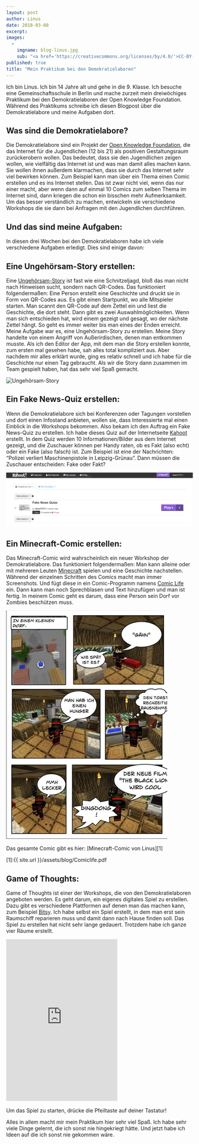 ```yaml
---
layout: post
author: Linus
date: 2018-03-08
excerpt:
images:
  -
    imgname: blog-linus.jpg
    sub: "<a href='https://creativecommons.org/licenses/by/4.0/'>CC-BY-4.0</a>, OKF DE, Foto: Leonard Wolf"
published: true
title: "Mein Praktikum bei den Demokratielaboren"
---
```


Ich bin Linus. Ich bin 14 Jahre alt und gehe in die 9. Klasse. Ich besuche eine Gemeinschaftsschule in Berlin und mache zurzeit mein dreiwöchiges Praktikum bei den Demokratielaboren der Open Knowledge Foundation. Während des Praktikums schreibe ich diesen Blogpost über die Demokratielabore und meine Aufgaben dort.

## Was sind die Demokratielabore?

Die Demokratielabore sind ein Projekt der [Open Knowledge Foundation](https://okfn.de), die das Internet für die Jugendlichen (12 bis 21) als positiven Gestaltungsraum zurückerobern wollen. Das bedeutet, dass sie den Jugendlichen zeigen wollen, wie vielfältig das Internet ist und was man damit alles machen kann. Sie wollen ihnen außerdem klarmachen, dass sie durch das Internet sehr viel bewirken können. Zum Beispiel kann man über ein Thema einen Comic erstellen und es ins Internet stellen. Das ist zwar nicht viel, wenn das nur einer macht, aber wenn dann auf einmal 10 Comics zum selben Thema im Internet sind, dann kriegen die schon ein bisschen mehr Aufmerksamkeit. Um das besser verständlich zu machen, entwickeln sie verschiedene Workshops die sie dann bei Anfragen mit den Jugendlichen  durchführen.

## Und das sind meine Aufgaben:

In diesen drei Wochen bei den Demokratielaboren habe ich viele verschiedene Aufgaben erledigt. Dies sind einige davon:

## Eine Ungehörsam-Story erstellen:

Eine [Ungehörsam-Story](https://demokratielabore.de/workshops/ungehoersam/) ist fast wie eine Schnitzeljagd, bloß das man nicht nach Hinweisen sucht, sondern nach QR-Codes. Das funktioniert folgendermaßen: Eine Person erstellt eine Geschichte und druckt sie in Form von QR-Codes aus. Es gibt einen Startpunkt, wo alle Mitspieler starten. Man scannt den QR-Code auf dem Zettel ein und liest die Geschichte, die dort steht. Dann gibt es zwei Auswahlmöglichkeiten. Wenn man sich entschieden hat, wird einem gezeigt und gesagt, wo der nächste Zettel hängt. So geht es immer weiter bis man eines der Enden erreicht. Meine Aufgabe war es, eine Ungehörsam-Story zu erstellen. Meine Story handelte von einem Angriff von Außerirdischen, denen man entkommen musste. Als ich den Editor der App, mit dem man die Story erstellen konnte, zum ersten mal gesehen habe, sah alles total kompliziert aus. Aber nachdem mir alles erklärt wurde, ging es relativ schnell und ich habe für die Geschichte nur einen Tag gebraucht. Als wir die Story dann zusammen im Team gespielt haben, hat das sehr viel Spaß gemacht.

![Ungehörsam-Story](/assets/blog/ungehörsam.PNG)

## Ein Fake News-Quiz erstellen:

Wenn die Demokratielabore sich bei Konferenzen oder Tagungen vorstellen und dort einen Infostand anbieten, wollen sie, dass Interessierte mal einen Einblick in die Workshops bekommen. Also bekam ich den Auftrag ein Fake News-Quiz zu erstellen. Ich habe dieses Quiz auf der Internetseite [Kahoot](https://kahoot.it/) erstellt. In dem Quiz werden 10 Informationen/Bilder aus dem Internet gezeigt, und die Zuschauer können per Handy raten, ob es Fakt (also echt) oder ein Fake (also falsch) ist. Zum Beispiel ist eine der Nachrichten: “Polizei verliert Maschinenpistole in Leipzig-Grünau”. Dann müssen die Zuschauer entscheiden: Fake oder Fakt?

![Fake News-Quiz](/assets/blog/kahoot.PNG)

## Ein Minecraft-Comic erstellen:

Das Minecraft-Comic wird wahrscheinlich ein neuer Workshop der Demokratielabore. Das funktioniert folgendermaßen: Man kann alleine oder mit mehreren Leuten [Minecraft](https://minecraft.net/de-de/) spielen und eine Geschichte nachstellen. Während der einzelnen Schritten des Comics macht man immer Screenshots. Und fügt diese in ein Comic-Programm namens [Comic Life](http://www.comiclife.eu/download.html#sthash.ANgPFzZu.dpbs)
ein. Dann kann man noch Sprechblasen und Text hinzufügen und man ist fertig. In meinem Comic geht es darum, dass eine Person sein Dorf vor Zombies beschützen muss.

![Mein Minecraft-Comic](/assets/blog/minecraft-comic.JPG)

Das gesamte Comic gibt es hier: [Minecraft-Comic von Linus][1]

[1]:{{ site.url }}/assets/blog/Comiclife.pdf
  <br>

## Game of Thoughts:

Game of Thoughts ist einer der Workshops, die von den Demokratielaboren angeboten werden. Es geht darum, ein eigenes digitales Spiel zu erstellen. Dazu gibt es verschiedene Plattformen auf denen man das machen kann, zum Beispiel [Bitsy](https://ledoux.itch.io/bitsy). Ich habe selbst ein Spiel erstellt, in dem man erst sein Raumschiff reparieren muss und damit dann nach Hause finden soll. Das Spiel zu erstellen hat nicht sehr lange gedauert. Trotzdem habe ich ganze vier Räume erstellt.

<iframe id="iframe" src="https://okfde.github.io/raumschiff-reparatur/" height="435px" frameBorder="0" style="max-width:100%;"></iframe>
<script>

    document.getElementById('iframe').focus();

</script>

Um das Spiel zu starten, drücke die Pfeiltaste auf deiner Tastatur!

Alles in allem macht mir mein Praktikum hier sehr viel Spaß. Ich habe sehr viele Dinge gelernt, die ich sonst nie hingekriegt hätte. Und jetzt habe ich Ideen auf die ich sonst nie gekommen wäre.
